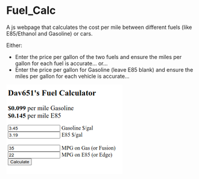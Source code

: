 # Fuel_Calc
A js webpage that calculates the cost per mile between different fuels (like E85/Ethanol and Gasoline) or cars.

Either:
- Enter the price per gallon of the two fuels and ensure the miles per gallon for each fuel is accurate...
    or...
- Enter the price per gallon for Gasoline (leave E85 blank) and ensure the miles per gallon for each vehicle is accurate...

<img src="fuelcalc-screen.png">
